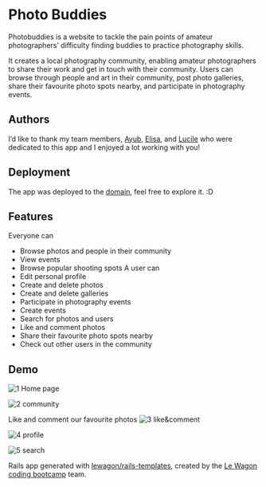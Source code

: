 # Photo Buddies

Photobuddies is a website to tackle the pain points of amateur photographers’ difficulty finding buddies to practice photography skills. 

It creates a local photography community, enabling amateur photographers to share their work and get in touch with their community. Users can browse through people and art in their community, post photo galleries, share their favourite photo spots nearby, and participate in photography events.


## Authors
I’d like to thank my team members, [Ayub](https://github.com/ayubfarahh), [Elisa](https://github.com/eseegerc), and [Lucile](https://github.com/Littlebip) who were dedicated to this app and I enjoyed a lot working with you!



## Deployment

The app was deployed to the [domain](https://www.photobuddies.me), feel free to explore it. :D



## Features
Everyone can
- Browse photos and people in their community
- View events
- Browse popular shooting spots
A user can
- Edit personal profile
- Create and delete photos
- Create and delete galleries
- Participate in photography events
- Create events
- Search for photos and users
- Like and comment photos
- Share their favourite photo spots nearby
- Check out other users in the community


## Demo

![1 Home page](/app/assets/demo/1_home_page.jpg)

![2 community](/app/assets/demo/2_community.jpg)

Like and comment our favourite photos
![3 like&comment](/app/assets/demo/3_photo.jpg)

![4 profile](/app/assets/demo/4_profile.jpg)

![5 search](/app/assets/demo/5_search.jpg)

Rails app generated with [lewagon/rails-templates](https://github.com/lewagon/rails-templates), created by the [Le Wagon coding bootcamp](https://www.lewagon.com) team.
